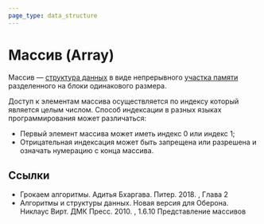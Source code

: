 ```yaml
---
page_type: data_structure
---
```


# Массив (Array)

Массив — [структура данных](20221025223341.md) в виде непрерывного [участка памяти](20221029234220.md) разделенного на блоки одинакового размера.

Доступ к элементам массива осуществляется по индексу который является целым числом. Способ индексации в разных языках программирования может различаться:

* Первый элемент массива может иметь индекс 0 или индекс 1;
* Отрицательная индексация может быть запрещена или разрешена и означать нумерацию с конца массива.

## Ссылки

* Грокаем алгоритмы. Адитья Бхаргава. Питер. 2018. , Глава 2
* Алгоритмы и структуры данных. Новая версия для Оберона. Никлаус Вирт. ДМК Пресс. 2010. , 1.6.10 Представление массивов
